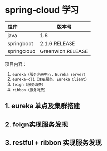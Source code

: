 # spring-cloud 学习
| 组件        | 版本号            |
| :---------- | ----------------- |
| java        | 1.8               |
| springboot  | 2.1.6.RELEASE     |
| springcloud | Greenwich.RELEASE |

项目内容：

1. `eureka（服务注册中心，Eureka Server）`
2. `eureka-cli（注册服务，Eureka Client）`
3. `feign（服务消费）`
4. `ribbon（服务消费）`

## 1. eureka 单点及集群搭建
## 2. feign实现服务发现
## 3. restful + ribbon 实现服务发现
